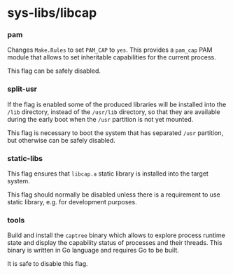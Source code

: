 # sys-libs/libcap

### pam
Changes `Make.Rules` to set `PAM_CAP` to `yes`. This provides a `pam_cap` PAM module that allows to set inheritable capabilities for the current process.

This flag can be safely disabled.

### split-usr
If the flag is enabled some of the produced libraries will be installed into the `/lib` directory, instead of the `/usr/lib` directory, so that they are available during the early boot when the `/usr` partition is not yet mounted.

This flag is necessary to boot the system that has separated `/usr` partition, but otherwise can be safely disabled.

### static-libs
This flag ensures that `libcap.a` static library is installed into the target system.

This flag should normally be disabled unless there is a requirement to use static library, e.g. for development purposes.

### tools
Build and install the `captree` binary which allows to explore process runtime state and display the capability status of processes and their threads. This binary is written in Go language and requires Go to be built.

It is safe to disable this flag.
